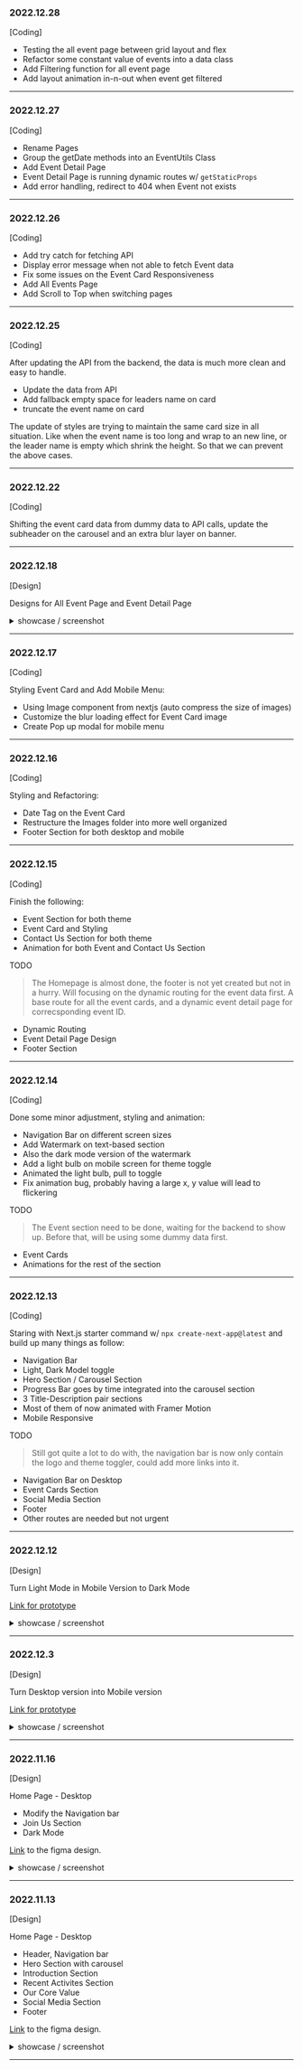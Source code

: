 ### 2022.12.28
[Coding]

- Testing the all event page between grid layout and flex
- Refactor some constant value of events into a data class
- Add Filtering function for all event page
- Add layout animation in-n-out when event get filtered

---

### 2022.12.27
[Coding]

- Rename Pages
- Group the getDate methods into an EventUtils Class
- Add Event Detail Page
- Event Detail Page is running dynamic routes w/ `getStaticProps`
- Add error handling, redirect to 404 when Event not exists

---

### 2022.12.26
[Coding]

- Add try catch for fetching API
- Display error message when not able to fetch Event data
- Fix some issues on the Event Card Responsiveness
- Add All Events Page
- Add Scroll to Top when switching pages

---

### 2022.12.25
[Coding]

After updating the API from the backend, the data is much more clean and easy to handle.
- Update the data from API
- Add fallback empty space for leaders name on card
- truncate the event name on card

The update of styles are trying to maintain the same card size in all situation. Like when the event name is too long and wrap to an new line, or the leader name is empty which shrink the height. So that we can prevent the above cases.

---

### 2022.12.22
[Coding]

Shifting the event card data from dummy data to API calls, update the subheader on the carousel and an extra blur layer on banner.

---

### 2022.12.18
[Design]

Designs for All Event Page and Event Detail Page
<details>
  <summary>showcase / screenshot</summary>
  
  <p align="center">
    <img src="https://user-images.githubusercontent.com/82365010/208307955-e1ed3685-c903-4ded-b383-3624b7faccf9.png">
    <img src="https://user-images.githubusercontent.com/82365010/208307973-7cb233ca-3357-4cd3-8b1a-f313efe752e8.png">
  </p>
</details>

---

### 2022.12.17
[Coding]

Styling Event Card and Add Mobile Menu:
- Using Image component from nextjs (auto compress the size of images)
- Customize the blur loading effect for Event Card image
- Create Pop up modal for mobile menu

---

### 2022.12.16
[Coding]

Styling and Refactoring:
- Date Tag on the Event Card
- Restructure the Images folder into more well organized
- Footer Section for both desktop and mobile

---

### 2022.12.15
[Coding]

Finish the following:
- Event Section for both theme
- Event Card and Styling
- Contact Us Section for both theme
- Animation for both Event and Contact Us Section

TODO
> The Homepage is almost done, the footer is not yet created but not in a hurry. Will focusing on the dynamic routing for the event data first. A base route for all the event cards, and a dynamic event detail page for correcsponding event ID.
- Dynamic Routing
- Event Detail Page Design
- Footer Section

---

### 2022.12.14
[Coding]

Done some minor adjustment, styling and animation:
- Navigation Bar on different screen sizes
- Add Watermark on text-based section
- Also the dark mode version of the watermark
- Add a light bulb on mobile screen for theme toggle
- Animated the light bulb, pull to toggle
- Fix animation bug, probably having a large x, y value will lead to flickering

TODO
> The Event section need to be done, waiting for the backend to show up. Before that, will be using some dummy data first.
- Event Cards
- Animations for the rest of the section

---

### 2022.12.13
[Coding]

Staring with Next.js starter command w/ `npx create-next-app@latest` and build up many things as follow:
- Navigation Bar 
- Light, Dark Model toggle
- Hero Section / Carousel Section
- Progress Bar goes by time integrated into the carousel section
- 3 Title-Description pair sections
- Most of them of now animated with Framer Motion
- Mobile Responsive

TODO
> Still got quite a lot to do with, the navigation bar is now only contain the logo and theme toggler, could add more links into it.
- Navigation Bar on Desktop
- Event Cards Section
- Social Media Section
- Footer
- Other routes are needed but not urgent

---

### 2022.12.12
[Design]

Turn Light Mode in Mobile Version to Dark Mode

[Link for prototype](https://www.figma.com/proto/9ZtJNV3Bs1El4e9A2OqxH3/CPS-Website?page-id=281%3A2&node-id=281%3A3&viewport=771%2C2649%2C1.15&scaling=min-zoom)

<details>
  <summary>showcase / screenshot</summary>
  
  <p align="center">
    <img src="https://user-images.githubusercontent.com/82365010/207060264-6cc238c3-7049-45c2-b635-e602282b31fc.png">
  </p>
</details>

---

### 2022.12.3
[Design]

Turn Desktop version into Mobile version

[Link for prototype](https://www.figma.com/proto/9ZtJNV3Bs1El4e9A2OqxH3/CPS-Website?page-id=226%3A199&node-id=226%3A200&viewport=782%2C513%2C0.19&scaling=min-zoom)

<details>
  <summary>showcase / screenshot</summary>
  
  <p align="center">
    <img src="https://user-images.githubusercontent.com/82365010/205448451-aed91288-80c5-4f18-bc0a-3f0e448c6461.png">
  </p>
</details>

---

### 2022.11.16
[Design]

Home Page - Desktop
- Modify the Navigation bar
- Join Us Section
- Dark Mode

[Link](https://www.figma.com/proto/9ZtJNV3Bs1El4e9A2OqxH3/CPS-Website?page-id=85%3A61&node-id=85%3A62&viewport=458%2C407%2C0.2&scaling=min-zoom) to the figma design.

<details>
  <summary>showcase / screenshot</summary>

![HomePage-desktop-dark](https://user-images.githubusercontent.com/82365010/202089186-4f0a906c-6a90-4e9d-8b92-d3889f496bc3.png)

</details>

---

### 2022.11.13
[Design]

Home Page - Desktop
- Header, Navigation bar
- Hero Section with carousel
- Introduction Section
- Recent Activites Section
- Our Core Value
- Social Media Section
- Footer

[Link](https://www.figma.com/file/9ZtJNV3Bs1El4e9A2OqxH3/CPS-Website?node-id=1%3A41&t=PYeIcZGmrOTEChjH-1) to the figma design.

<details>
  <summary>showcase / screenshot</summary>
  
![HomePage-desktop](https://user-images.githubusercontent.com/82365010/201516942-0e4df0f1-eafe-4ee0-b1b6-796ff0538904.png)

</details>

---
